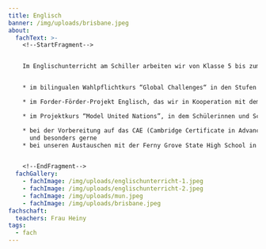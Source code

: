 ```yaml
---
title: Englisch
banner: /img/uploads/brisbane.jpeg
about:
  fachText: >-
    <!--StartFragment-->


    Im Englischunterricht am Schiller arbeiten wir von Klasse 5 bis zum Abitur kooperativ und häufig produktorientiert und nutzen dabei digitale Medien, beispielsweise für interaktive Übungen, zur Erstellung von Lernprodukten oder zur Besichtigung fremder Orte. Für an Fach, Sprache und Kultur besonders interessierte Schülerinnen und Schüler gibt es zahlreiche Möglichkeiten, sich mit Englisch über den Fachunterricht hinaus zu befassen und Kenntnisse und Kompetenzen zu vertiefen, unter anderem:  


    * im bilingualen Wahlpflichtkurs “Global Challenges“ in den Stufen 9 und 10, 

    * im Forder-Förder-Projekt Englisch, das wir in Kooperation mit dem Englischen Seminar der Uni Münster anbieten, 

    * im Projektkurs “Model United Nations”, in dem Schülerinnen und Schüler der Q1 in der Rolle von Delegierten eines Landes an einer Simulation einer internationalen United-Nations-Konferenz teilnehmen, 

    * bei der Vorbereitung auf das CAE (Cambridge Certificate in Advanced English) und der dazuhörigen Prüfung \
      und besonders gerne 
    * bei unseren Austauschen mit der Ferny Grove State High School in Brisbane (Kl. 9 und 10 – alle zwei Jahre) und hoffentlich bald wieder mit unseren beiden Partnerschulen in Bath, UK, oder auch bei unserem Austausch mit Namibia. 


    <!--EndFragment-->
  fachGallery:
    - fachImage: /img/uploads/englischunterricht-1.jpeg
    - fachImage: /img/uploads/englischunterricht-2.jpeg
    - fachImage: /img/uploads/mun.jpeg
    - fachImage: /img/uploads/brisbane.jpeg
fachschaft:
  teachers: Frau Heiny
tags:
  - fach
---
```

